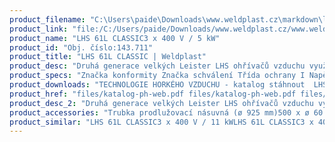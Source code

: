 ```yaml
---
product_filename: "C:\Users\paide\Downloads\www.weldplast.cz\markdown\lhs-61l-classic.md"
product_link: "file:/C:/Users/paide/Downloads/www.weldplast.cz/www.weldplast.cz/lhs-61l-classic"
product_name: "LHS 61L CLASSIC3 x 400 V / 5 kW"
product_id: "Obj. číslo:143.711"
product_title: "LHS 61L CLASSIC | Weldplast"
product_desc: "Druhá generace velkých Leister LHS ohřívačů vzduchu využívá stejné technologie jako řada menších ohřívačů Leister LHS 15/21. Tyto ohřívače jsou vhodné pro širokou škálu aplikací – smršťování tvrzení sušení pájení odstraňování otřepu atd.Nízké náklady na údržbu a dlouhá životnost díky patentované ochraně topných těles.Snadná výměna topných tělesStandardní ovládací rozhraní pro použití s existujícími řídícími jednotkamiŘada CLASSIC – pro stálou maximální tepelnou kapacitu nebo pro instalaci samostatné externí regulace výkonu."
product_specs: "Značka konformity Značka schválení Třída ochrany I NapětíV~3 x 400 PříkonW5000 FrekvenceHz50 / 60 Max. teplota°C650 Hmotnostkg365 Max. teplota prostředí°C65 Max. vstupní teplota vzduchu°C65"
product_downloads: "TECHNOLOGIE HORKÉHO VZDUCHU - katalog stáhnout  LHS 61 - montážní rozměry stáhnout  LHS 61 - produktový list stáhnout  LHS - manuál CZ stáhnout"
product_href: "files/katalog-ph-web.pdf files/katalog-ph-web.pdf files/lhs61-montazni-rozmery-leister.pdf files/lhs61-montazni-rozmery-leister.pdf files/lhs-61-produktovy-list.pdf files/lhs-61-produktovy-list.pdf files/lhs15-21-41-61-manual-cz.pdf files/lhs15-21-41-61-manual-cz.pdf"
product_desc_2: "Druhá generace velkých Leister LHS ohřívačů vzduchu využívá stejné technologie jako řada menších ohřívačů Leister LHS 15/21. Tyto ohřívače jsou vhodné pro širokou škálu aplikací – smršťování tvrzení sušení pájení odstraňování otřepu atd.Nízké náklady na údržbu a dlouhá životnost díky patentované ochraně topných těles.Snadná výměna topných tělesStandardní ovládací rozhraní pro použití s existujícími řídícími jednotkamiŘada CLASSIC – pro stálou maximální tepelnou kapacitu nebo pro instalaci samostatné externí regulace výkonu."
product_accessories: "Trubka prodlužovací násuvná (ø 925 mm)500 x ø 60 mm pro LE 10 000Tryska kruhová (ø 92.5 mm)redukce na ø 50 mmPříruba připojovací (ø 161.5 mm) ø 192 mmDržák termosondy (LHS 60)Příruba připojovací (ø 92.5 mm) ø 120 mm LHS 61L CLASSIC3 x 400 V / 11 kWLHS 61L CLASSIC3 x 400 V / 8 kWLHS 61L CLASSIC3 x 400 V / 5 kWLHS 61L CLASSIC3 x 400V / 16kW"
product_similar: "LHS 61L CLASSIC3 x 400 V / 11 kWLHS 61L CLASSIC3 x 400 V / 8 kWLHS 61L CLASSIC3 x 400 V / 5 kWLHS 61L CLASSIC3 x 400V / 16kW"
---
```

